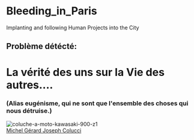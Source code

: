 # Bleeding_in_Paris
Implanting and following Human Projects into the City
## Problème détécté:  
# La vérité des uns sur la Vie des autres....  
### (Alias eugénisme, qui ne sont que l'ensemble des choses qui nous détruise.)   
    
![coluche-a-moto-kawasaki-900-z1](https://github.com/LordGrrr/Bleeding_in_Paris/assets/134517577/95f3fbc8-f195-46c6-92a8-0bbf9c2f839c)  
[Michel Gérard Joseph Colucci](https://fr.wikipedia.org/wiki/Coluche)


